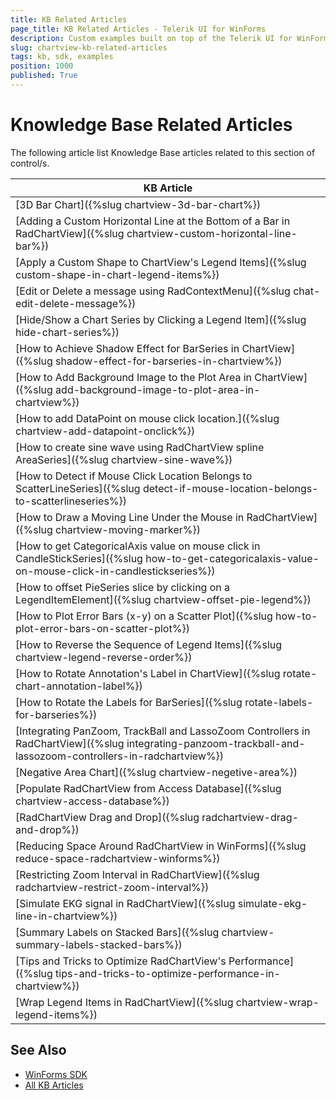 ```yaml
---
title: KB Related Articles
page_title: KB Related Articles - Telerik UI for WinForms
description: Custom examples built on top of the Telerik UI for WinForms control.
slug: chartview-kb-related-articles
tags: kb, sdk, examples
position: 1000
published: True
---
```


# Knowledge Base Related Articles

The following article list Knowledge Base articles related to this section of control/s.
<!--KB Articles Table-->

|KB Article|
|----|
|[3D Bar Chart]({%slug chartview-3d-bar-chart%})|
|[Adding a Custom Horizontal Line at the Bottom of a Bar in RadChartView]({%slug chartview-custom-horizontal-line-bar%})|
|[Apply a Custom Shape to ChartView's Legend Items]({%slug custom-shape-in-chart-legend-items%})|
|[Edit or Delete a message using RadContextMenu]({%slug chat-edit-delete-message%})|
|[Hide/Show a Chart Series by Clicking a Legend Item]({%slug hide-chart-series%})|
|[How to Achieve Shadow Effect for BarSeries in ChartView]({%slug shadow-effect-for-barseries-in-chartview%})|
|[How to Add Background Image to the Plot Area in ChartView]({%slug add-background-image-to-plot-area-in-chartview%})|
|[How to add DataPoint on mouse click location.]({%slug chartview-add-datapoint-onclick%})|
|[How to create sine wave using RadChartView spline AreaSeries]({%slug chartview-sine-wave%})|
|[How to Detect if Mouse Click Location Belongs to ScatterLineSeries]({%slug detect-if-mouse-location-belongs-to-scatterlineseries%})|
|[How to Draw a Moving Line Under the Mouse in RadChartView]({%slug chartview-moving-marker%})|
|[How to get CategoricalAxis value on mouse click in CandleStickSeries]({%slug how-to-get-categoricalaxis-value-on-mouse-click-in-candlestickseries%})|
|[How to offset PieSeries slice by clicking on a LegendItemElement]({%slug chartview-offset-pie-legend%})|
|[How to Plot Error Bars (x-y) on a Scatter Plot]({%slug how-to-plot-error-bars-on-scatter-plot%})|
|[How to Reverse the Sequence of Legend Items]({%slug chartview-legend-reverse-order%})|
|[How to Rotate Annotation's Label in ChartView]({%slug rotate-chart-annotation-label%})|
|[How to Rotate the Labels for BarSeries]({%slug rotate-labels-for-barseries%})|
|[Integrating PanZoom, TrackBall and LassoZoom Controllers in RadChartView]({%slug integrating-panzoom-trackball-and-lassozoom-controllers-in-radchartview%})|
|[Negative Area Chart]({%slug chartview-negetive-area%})|
|[Populate RadChartView from Access Database]({%slug chartview-access-database%})|
|[RadChartView Drag and Drop]({%slug radchartview-drag-and-drop%})|
|[Reducing Space Around RadChartView in WinForms]({%slug reduce-space-radchartview-winforms%})|
|[Restricting Zoom Interval in RadChartView]({%slug radchartview-restrict-zoom-interval%})|
|[Simulate EKG signal in RadChartView]({%slug simulate-ekg-line-in-chartview%})|
|[Summary Labels on Stacked Bars]({%slug chartview-summary-labels-stacked-bars%})|
|[Tips and Tricks to Optimize RadChartView's Performance]({%slug tips-and-tricks-to-optimize-performance-in-chartview%})|
|[Wrap Legend Items in RadChartView]({%slug chartview-wrap-legend-items%})|

## See Also

* [WinForms SDK](https://github.com/telerik/winforms-sdk)
* [All KB Articles](https://docs.telerik.com/devtools/winforms/knowledge-base)
